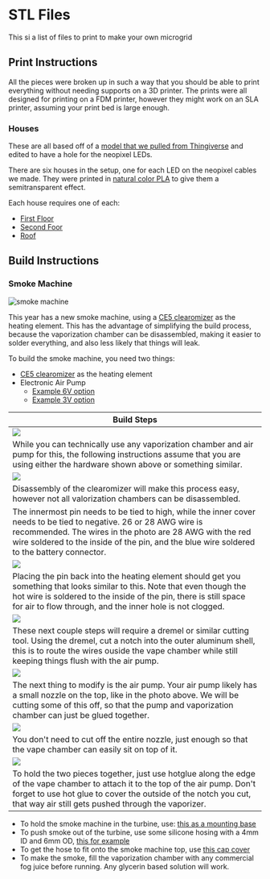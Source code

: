 # STL Files

This si a list of files to print to make your own microgrid

## Print Instructions

All the pieces were broken up in such a way that you should be able to print everything without needing supports on a 3D printer.  The prints were all designed for printing on a FDM printer, however they might work on an SLA printer, assuming your print bed is large enough.  

### Houses

These are all based off of a [model that we pulled from Thingiverse](https://www.thingiverse.com/thing:31644) and edited to have a hole for the neopixel LEDs.  

There are six houses in the setup, one for each LED on the neopixel cables we made.  They were printed in [natural color PLA](https://www.matterhackers.com/store/3d-printer-filament/175mm-pla-filament-natural-1-kg) to give them a semitransparent effect.  

Each house requires one of each:
- [First Floor](./house/The_Puritan_1st_floor_hole.stl)
- [Second Foor](./house/The_Puritan_2ed_floor_hole.stl)
- [Roof](./house/The_Puritan_Roof.stl)


## Build Instructions

### Smoke Machine

![smoke machine](./photos/smokeComplete.PNG)

This year has a new smoke machine, using a [CE5 clearomizer](https://www.centralvapors.com/ce5-clearomizer/) as the heating element.  This has the advantage of simplifying the build process, because the vaporization chamber can be disassembled, making it easier to solder everything, and also less likely that things will leak.  

To build the smoke machine, you need two things:
* [CE5 clearomizer](https://www.centralvapors.com/ce5-clearomizer/) as the heating element
* Electronic Air Pump
  * [Example 6V option](https://www.amazon.com/DIMINUS-Replacement-Accessories-Aquarium-Circulate/dp/B06Y2CXZ67/)
  * [Example 3V option](https://www.amazon.com/Mini-Oxygenation-Increasing-Oxygen-Aquarium/dp/B00O1AOPX8)

| Build Steps |
| --- |
| ![](./photos/smokeParts.PNG) |
| While you can technically use any vaporization chamber and air pump for this, the following instructions assume that you are using either the hardware shown above or something similar.  |
| ![](./photos/solderPoints.PNG) | 
| Disassembly of the clearomizer will make this process easy, however not all valorization chambers can be disassembled.  |
|The innermost pin needs to be tied to high, while the inner cover needs to be tied to negative.  26 or 28 AWG wire is recommended.  The wires in the photo are 28 AWG with the red wire soldered to the inside of the pin, and the blue wire soldered to the battery connector.  | 
| ![](./photos/wiresAssembled.PNG) |
| Placing the pin back into the heating element should get you something that looks similar to this.  Note that even though the hot wire is soldered to the inside of the pin, there is still space for air to flow through, and the inner hole is not clogged.  |
| ![](./photos/wireNotch.PNG) |
| These next couple steps will require a dremel or similar cutting tool.  Using the dremel, cut a notch into the outer aluminum shell, this is to route the wires ouside the vape chamber while still keeping things flush with the air pump. |
| ![](./photos/airPump.PNG) |
| The next thing to modify is the air pump.  Your air pump likely has a small nozzle on the top, like in the photo above.  We will be cutting some of this off, so that the pump and vaporization chamber can just be glued together.  |
| ![](./photos/pumpCut.PNG) |
| You don't need to cut off the entire nozzle, just enough so that the vape chamber can easily sit on top of it.  |
| ![](./photos/smokeComplete.PNG) |
| To hold the two pieces together, just use hotglue along the edge of the vape chamber to attach it to the top of the air pump.  Don't forget to use hot glue to cover the outside of the notch you cut, that way air still gets pushed through the vaporizer.  |

- To hold the smoke machine in the turbine, use: [this as a mounting base](./turbine/prop-smokeHolder.stl)
- To push smoke out of the turbine, use some silicone hosing with a 4mm ID and 6mm OD, [this for example](https://www.amazon.com/uxcell-Silicone-Flexible-Translucent-Transfer/dp/B01N63VFI3)
- To get the hose to fit onto the smoke machine top, use [this cap cover](./turbine/prop-smokeCap.stl)
- To make the smoke, fill the vaporization chamber with any commercial fog juice before running.  Any glycerin based solution will work.  